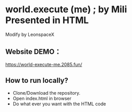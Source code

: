 # world.execute (me) ; by Mili Presented in HTML

Modify by LeonspaceX

## Website DEMO：
https://world-execute-me.2085.fun/
## How to run locally?
- Clone/Download the repository.
- Open index.html in browser
- Do what ever you want with the HTML code
